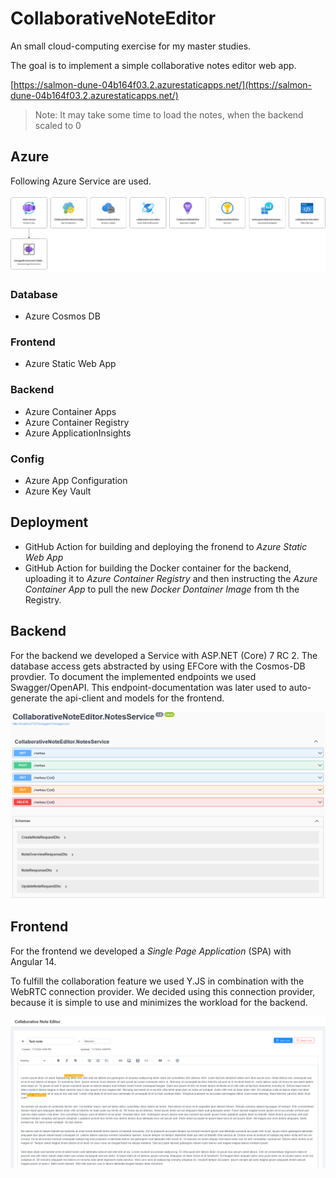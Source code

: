 # CollaborativeNoteEditor
An small cloud-computing exercise for my master studies.

The goal is to implement a simple collaborative notes editor web app.

[https://salmon-dune-04b164f03.2.azurestaticapps.net/](https://salmon-dune-04b164f03.2.azurestaticapps.net/)

> Note: It may take some time to load the notes, when the backend scaled to 0

## Azure

Following Azure Service are used.

![Azure resources](./docs/images/azure-resources.png)

### Database
- Azure Cosmos DB

### Frontend
- Azure Static Web App

### Backend
- Azure Container Apps
- Azure Container Registry
- Azure ApplicationInsights

### Config
- Azure App Configuration
- Azure Key Vault


## Deployment
- GitHub Action for building and deploying the fronend to _Azure Static Web App_
- GitHub Action for building the Docker container for the backend, uploading it to _Azure Container Registry_ and then instructing the _Azure Container App_ to pull the new _Docker Dontainer Image_ from th the Registry.

## Backend
For the backend we developed a Service with ASP.NET (Core) 7 RC 2. The database access gets abstracted by using EFCore with the Cosmos-DB provdier. 
To document the implemented endpoints we used Swagger/OpenAPI. This endpoint-documentation was later used to auto-generate the api-client and models for the frontend.

![Swagger](./docs/images/swagger.png)

## Frontend
For the frontend we developed a _Single Page Application_ (SPA) with Angular 14.

To fulfill the collaboration feature we used Y.JS in combination with the WebRTC connection provider. We decided using this connection provider, because it is simple to use and minimizes the workload for the backend.

![Frontend Demo](./docs/images/frontend-demo.png)